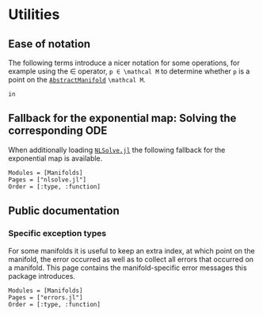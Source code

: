 # Utilities

## Ease of notation

The following terms introduce a nicer notation for some operations, for example using the ∈ operator, ``p ∈ \mathcal M`` to determine whether ``p`` is a point on the [`AbstractManifold`](https://juliamanifolds.github.io/ManifoldsBase.jl/stable/types.html#ManifoldsBase.AbstractManifold)  ``\mathcal M``.

````@docs
in
````

## Fallback for the exponential map: Solving the corresponding ODE

When additionally loading [`NLSolve.jl`](https://github.com/JuliaNLSolvers/NLsolve.jl) the following fallback for the exponential map is available.

```@autodocs
Modules = [Manifolds]
Pages = ["nlsolve.jl"]
Order = [:type, :function]
```

## Public documentation

### Specific exception types

For some manifolds it is useful to keep an extra index, at which point on the manifold, the error occurred as well as to collect all errors that occurred on a manifold. This page contains the manifold-specific error messages this package introduces.

```@autodocs
Modules = [Manifolds]
Pages = ["errors.jl"]
Order = [:type, :function]
```
